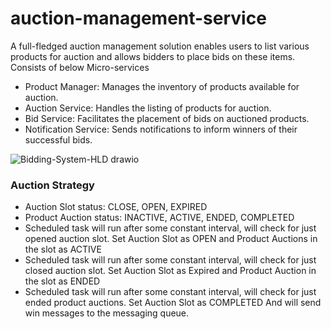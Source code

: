 # auction-management-service

A full-fledged auction management solution enables users to list various products for auction and allows bidders to place bids on these items. Consists of below Micro-services

- Product Manager: Manages the inventory of products available for auction.
- Auction Service: Handles the listing of products for auction.
- Bid Service: Facilitates the placement of bids on auctioned products.
- Notification Service: Sends notifications to inform winners of their successful bids.


![Bidding-System-HLD drawio](https://github.com/user-attachments/assets/983b3a03-f39a-4318-9ebe-2ac0f063b797)


### Auction Strategy

- Auction Slot status: CLOSE,  OPEN,  EXPIRED  
- Product Auction status: INACTIVE,  ACTIVE,  ENDED, COMPLETED
- Scheduled task will run after some constant interval, will check for just opened auction slot. Set Auction Slot as OPEN and Product Auctions in the slot as ACTIVE
- Scheduled task will run after some constant interval, will check for just closed auction slot. Set Auction Slot as Expired and Product Auction in the slot as ENDED
- Scheduled task will run after some constant interval, will check for just ended product auctions. Set Auction Slot as COMPLETED And will send win messages to the messaging 
  queue.  

